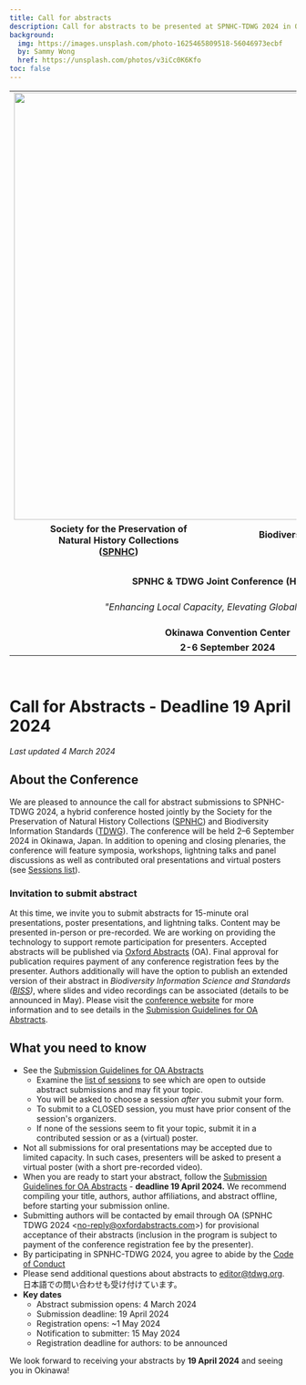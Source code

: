 ```yaml
---
title: Call for abstracts
description: Call for abstracts to be presented at SPNHC-TDWG 2024 in Okinawa, Japan, 2–6 September. Deadline 19 April 2024.
background:
  img: https://images.unsplash.com/photo-1625465809518-56046973ecbf
  by: Sammy Wong
  href: https://unsplash.com/photos/v3iCc0K6Kfo
toc: false
---
```


<table style="width: 100%; border-collapse: collapse;" border="0">
<tbody>
<tr style="height: 234px;">
 <td colspan="2" style="width: 100%; text-align: center"><img src="https://static.tdwg.org/conferences/2024/images/spnhc-tdwg-2024-logo-w-credit-line.png" 
     width="750">
 </td>
</tr>
<tr>
<td style="text-align: center; width: 50%;"><strong>Society for the Preservation of</strong><br /><strong>Natural History Collections<br />(<a href="https://www.spnhc.org">SPNHC</a>)</strong></td>
<td style="text-align: center; width: 50%;"><strong>Biodiversity Information Standards</strong><br /><strong>(<a href="https://www.tdwg.org/">TDWG</a>)</strong></td>
</tr>
<tr>
<td style="text-align: center; width: 100%;" colspan="2">&nbsp;</td>
</tr>
<tr style="height: 18px;">
<td style="text-align: center; height: 18px; width: 100%;" colspan="2"><strong>SPNHC &amp; TDWG Joint Conference (Hybrid)</strong></td>
</tr>
 <tr>
  <td style="text-align: center; width: 100%; height: 4em;" colspan="2"><i>&quot;Enhancing Local Capacity, Elevating Global Standards.&quot;</i></td>
 </tr>
<tr style="height: 18px;">
<td style="width: 100%; text-align: center; height: 18px;" colspan="2"><strong>Okinawa Convention Center</strong></td>
</tr>
<tr style="height: 18px;">
<td style="text-align: center; height: 18px; width: 100%;" colspan="2"><strong>2-6 September 2024</strong></td>
</tr>
</tbody>
</table>

<p>&nbsp;</p>

# Call for Abstracts - Deadline 19 April 2024

_Last updated 4 March 2024_

## About the Conference

We are pleased to announce the call for abstract submissions to SPNHC-TDWG 2024, a hybrid conference hosted jointly by the Society for the Preservation of Natural History Collections ([SPNHC](https://spnhc.org/)) and Biodiversity Information Standards ([TDWG](https://tdwg.org/)). The conference will be held 2–6 September 2024 in Okinawa, Japan. In addition to opening and closing plenaries, the conference will feature symposia, workshops, lightning talks and panel discussions as well as contributed oral presentations and virtual posters (see [Sessions list](https://www.tdwg.org/conferences/2024/sessions/)).

### Invitation to submit abstract

At this time, we invite you to submit abstracts for 15-minute oral presentations, poster presentations, and lightning talks. Content may be presented in-person or pre-recorded. We are working on providing the technology to support remote participation for presenters. Accepted abstracts will be published via [Oxford Abstracts](https://virtual.oxfordabstracts.com/#/event/6771/homepage) (OA). Final approval for publication requires payment of any conference registration fees by the presenter. Authors additionally will have the option to publish an extended version of their abstract in _Biodiversity Information Science and Standards ([BISS](https://biss.pensoft.net/collections/))_, where slides and video recordings can be associated (details to be announced in May). Please visit the [conference website](https://www.tdwg.org/conferences/2024/) for more information and to see details in the [Submission Guidelines for OA Abstracts](https://tdwg.org/conferences/2024/oa-abstract-submission-guidelines).

## What you need to know

- See the [Submission Guidelines for OA Abstracts](https://tdwg.org/conferences/2024/oa-abstract-submission-guidelines)
  - Examine the [list of sessions](https://www.tdwg.org/conferences/2024/sessions/) to see which are open to outside abstract submissions and may fit your topic. 
  - You will be asked to choose a session _after_ you submit your form.
  - To submit to a CLOSED session, you must have prior consent of the session's organizers.
  - If none of the sessions seem to fit your topic, submit it in a contributed session or as a (virtual) poster.
- Not all submissions for oral presentations may be accepted due to limited capacity. In such cases, presenters will be asked to present a virtual poster (with a short pre-recorded video).
- When you are ready to start your abstract, follow the [Submission Guidelines for OA Abstracts](https://tdwg.org/conferences/2024/oa-abstract-submission-guidelines) - **deadline 19 April 2024.** We recommend compiling your title, authors, author affiliations, and abstract offline, before starting your submission online.
- Submitting authors will be contacted by email through OA (SPNHC TDWG 2024 \<no-reply@oxfordabstracts.com\>) for provisional acceptance of their abstracts (inclusion in the program is subject to payment of the conference registration fee by the presenter). 
- By participating in SPNHC-TDWG 2024, you agree to abide by the [Code of Conduct](https://www.tdwg.org/conferences/2024/code-of-conduct/)
- Please send additional questions about abstracts to [editor@tdwg.org](mailto:editor@tdwg.org).<br />
  日本語での問い合わせも受け付けています。
- **Key dates**
  - Abstract submission opens: 4 March 2024 
  - Submission deadline: 19 April 2024 
  - Registration opens: ~1 May 2024
  - Notification to submitter: 15 May 2024
  - Registration deadline for authors: to be announced
 
We look forward to receiving your abstracts by **19 April 2024** and seeing you in Okinawa!



